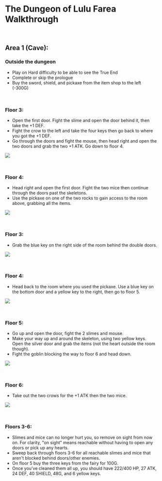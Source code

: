 # The Dungeon of Lulu Farea Walkthrough

<br>

## Area 1 (Cave):

### Outside the dungeon
- Play on Hard difficulty to be able to see the True End
- Complete or skip the prologue
- Buy the sword, shield, and pickaxe from the item shop to the left (-300G)

<br>

### Floor 3:
- Open the first door. Fight the slime and open the door behind it, then take the +1 DEF.
- Fight the crow to the left and take the four keys then go back to where you got the +1 DEF.
- Go through the doors and fight the mouse, then head right and open the two doors and grab the two +1 ATK. Go down to floor 4.

![](https://i.imgur.com/n1RgFLl.png)


<br>

### Floor 4:
- Head right and open the first door. Fight the two mice then continue through the doors past the skeletons.
- Use the pickaxe on one of the two rocks to gain access to the room above, grabbing all the items.

![](https://i.imgur.com/UknlwvP.png)

<br>

### Floor 3:
- Grab the blue key on the right side of the room behind the double doors.

![](https://i.imgur.com/uYYrSRg.png)

<br>

### Floor 4:
- Head back to the room where you used the pickaxe. Use a blue key on the bottom door and a yellow key to the right, then go to floor 5.

![](https://i.imgur.com/ch3xvDE.png)


<br>

### Floor 5:
- Go up and open the door, fight the 2 slimes and mouse.
- Make your way up and around the skeleton, using two yellow keys. Open the silver door and grab the items (not the heart outside the room though).
- Fight the goblin blocking the way to floor 6 and head down.

![](https://i.imgur.com/CMrcnK2.png)

<br>

### Floor 6:
- Take out the two crows for the +1 ATK then the two mice.

![](https://i.imgur.com/tKdgbDr.png)

<br>

### Floors 3-6:
- Slimes and mice can no longer hurt you, so remove on sight from now on. For clarity, "on sight" means reachable without having to open any doors or pick up any hearts.
- Sweep back through floors 3-6 for all reachable slimes and mice that aren't blocked behind doors/other enemies.
- On floor 5 buy the three keys from the fairy for 100G.
- Once you've cleaned them all up, you should have 222/400 HP, 27 ATK, 24 DEF, 40 SHIELD, 48G, and 6 yellow keys.

